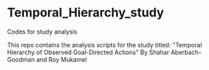 # Temporal_Hierarchy_study
Codes for study analysis

This repo contains the analysis scripts for the study titled:  "Temporal Hierarchy of Observed Goal-Directed Actions" By Shahar Aberbach-Goodman and Roy Mukamel

